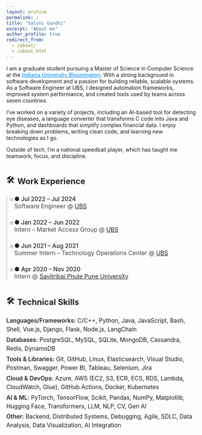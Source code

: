 ```yaml
---
layout: archive
permalink: /
title: "Saloni Gandhi"
excerpt: "About me"
author_profile: true
redirect_from: 
  - /about/
  - /about.html
---
```


<style>
:root {
  --primary: #222;
  --accent: #1d9bf0;
  --light-line: #d3d3d3;
}

.section-title {
  font-size: 1.35rem;
  font-weight: 700;
  color: var(--primary);
  margin-top: 2.5rem;
  margin-bottom: 1.2rem;
  display: flex;
  align-items: center;
  gap: 0.5rem;
}
.section-title::before {
  content: "🛠️";
}

.timeline {
  border-left: 2px solid var(--light-line);
  padding-left: 1.2rem;
  margin-bottom: 2rem;
}
.timeline-entry {
  position: relative;
  margin-bottom: 1.5rem;
}
.timeline-entry::before {
  content: '';
  position: absolute;
  left: -12px;
  top: 6px;
  width: 10px;
  height: 10px;
  background: var(--light-line);
  border-radius: 50%;
}
.timeline-entry .date {
  color: var(--primary);
  font-size: 0.96rem;
  font-weight: 500;
}
.timeline-entry .role {
  font-size: 0.98rem;
  color: #444;
}
.timeline-entry .company a {
  color: var(--primary);
  text-decoration: underline;
}

.skills-block {
  margin: 0.3rem 0;
  font-size: 0.96rem;
  line-height: 1.5;
}
.skills-block strong {
  font-weight: 600;
  color: var(--primary);
}
</style>

<p>
I am a graduate student pursuing a Master of Science in Computer Science at the 
<a href="https://bloomington.iu.edu" target="_blank" style="color: var(--accent); font-weight: 500;">Indiana University Bloomington</a>. 
With a strong background in software development and a passion for building reliable, scalable systems. 
As a Software Engineer at UBS, I designed automation frameworks, improved system performance, and created tools used by teams across seven countries.
</p>

<p>
I’ve worked on a variety of projects, including an AI-based tool for detecting eye diseases, a language converter that transforms C code into Java and Python, and dashboards that simplify complex financial data. I enjoy breaking down problems, writing clean code, and learning new technologies as I go.
</p>

<p>
Outside of tech, I’m a national speedball player, which has taught me teamwork, focus, and discipline.
</p>

<!-- Work Experience -->
<h2 class="section-title">Work Experience</h2>
<div class="timeline">
  <div class="timeline-entry">
    <div class="date">● Jul 2022 – Jul 2024</div>
    <div class="role">Software Engineer @ <span class="company"><a href="https://www.ubs.com/global/en.html" target="_blank">UBS</a></span></div>
  </div>
  <div class="timeline-entry">
    <div class="date">● Jan 2022 – Jun 2022</div>
    <div class="role">Intern – Market Access Group @ <span class="company"><a href="https://www.ubs.com/global/en.html" target="_blank">UBS</a></span></div>
  </div>
  <div class="timeline-entry">
    <div class="date">● Jun 2021 – Aug 2021</div>
    <div class="role">Summer Intern – Technology Operations Center @ <span class="company"><a href="https://www.ubs.com/global/en.html" target="_blank">UBS</a></span></div>
  </div>
  <div class="timeline-entry">
    <div class="date">● Apr 2020 – Nov 2020</div>
    <div class="role">Intern @ <span class="company"><a href="http://www.unipune.ac.in/" target="_blank">Savitribai Phule Pune University</a></span></div>
  </div>
</div>

<!-- Technical Skills -->
<h2 class="section-title">Technical Skills</h2>
<div class="skills-block"><strong>Languages/Frameworks:</strong> C/C++, Python, Java, JavaScript, Bash, Shell, Vue.js, Django, Flask, Node.js, LangChain</div>
<div class="skills-block"><strong>Databases:</strong> PostgreSQL, MySQL, SQLite, MongoDB, Cassandra, Redis, DynamoDB</div>
<div class="skills-block"><strong>Tools & Libraries:</strong> Git, GitHub, Linux, Elasticsearch, Visual Studio, Postman, Swagger, Power BI, Tableau, Selenium, Jira</div>
<div class="skills-block"><strong>Cloud & DevOps:</strong> Azure, AWS (EC2, S3, ECR, ECS, RDS, Lambda, CloudWatch, Glue), GitHub Actions, Docker, Kubernetes</div>
<div class="skills-block"><strong>AI & ML:</strong> PyTorch, TensorFlow, Scikit, Pandas, NumPy, Matplotlib, Hugging Face, Transformers, LLM, NLP, CV, Gen AI</div>
<div class="skills-block"><strong>Other:</strong> Backend, Distributed Systems, Debugging, Agile, SDLC, Data Analysis, Data Visualization, AI Integration</div>
